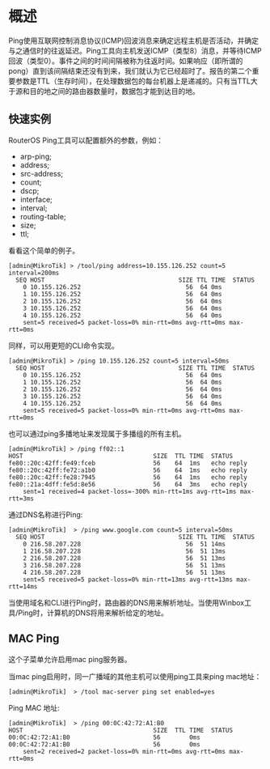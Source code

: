 # 概述

Ping使用互联网控制消息协议(ICMP)回波消息来确定远程主机是否活动，并确定与之通信时的往返延迟。Ping工具向主机发送ICMP（类型8）消息，并等待ICMP回波（类型0）。事件之间的时间间隔被称为往返时间。如果响应（即所谓的pong）直到该间隔结束还没有到来，我们就认为它已经超时了。报告的第二个重要参数是TTL（生存时间），在处理数据包的每台机器上是递减的。只有当TTL大于源和目的地之间的路由器数量时，数据包才能到达目的地。

## 快速实例

RouterOS Ping工具可以配置额外的参数，例如：

- arp-ping;
- address;
- src-address;
- count;
- dscp;
- interface;
- interval;
- routing-table;
- size;
- ttl;

看看这个简单的例子。

```shell
[admin@MikroTik] > /tool/ping address=10.155.126.252 count=5 interval=200ms 
  SEQ HOST                                     SIZE TTL TIME  STATUS                                                                                                                                                                             
    0 10.155.126.252                             56  64 0ms 
    1 10.155.126.252                             56  64 0ms 
    2 10.155.126.252                             56  64 0ms 
    3 10.155.126.252                             56  64 0ms 
    4 10.155.126.252                             56  64 0ms 
    sent=5 received=5 packet-loss=0% min-rtt=0ms avg-rtt=0ms max-rtt=0ms
```

同样，可以用更短的CLI命令实现。

```shell
[admin@MikroTik] > /ping 10.155.126.252 count=5 interval=50ms              
  SEQ HOST                                     SIZE TTL TIME  STATUS                                                                                                                                                                             
    0 10.155.126.252                             56  64 0ms 
    1 10.155.126.252                             56  64 0ms 
    2 10.155.126.252                             56  64 0ms 
    3 10.155.126.252                             56  64 0ms 
    4 10.155.126.252                             56  64 0ms 
    sent=5 received=5 packet-loss=0% min-rtt=0ms avg-rtt=0ms max-rtt=0ms
```

也可以通过ping多播地址来发现属于多播组的所有主机。

```shell
[admin@MikroTik] > /ping ff02::1
HOST                                    SIZE  TTL TIME  STATUS                                        
fe80::20c:42ff:fe49:fceb                56    64  1ms   echo reply                                    
fe80::20c:42ff:fe72:a1b0                56    64  1ms   echo reply                                    
fe80::20c:42ff:fe28:7945                56    64  1ms   echo reply                                    
fe80::21a:4dff:fe5d:8e56                56    64  3ms   echo reply                                    
    sent=1 received=4 packet-loss=-300% min-rtt=1ms avg-rtt=1ms max-rtt=3ms
```

通过DNS名称进行Ping:

```shell
[admin@MikroTik]  > /ping www.google.com count=5 interval=50ms
  SEQ HOST                                     SIZE TTL TIME  STATUS                                                                                                                                                                             
    0 216.58.207.228                             56  51 14ms
    1 216.58.207.228                             56  51 13ms
    2 216.58.207.228                             56  51 13ms
    3 216.58.207.228                             56  51 13ms
    4 216.58.207.228                             56  51 13ms
    sent=5 received=5 packet-loss=0% min-rtt=13ms avg-rtt=13ms max-rtt=14ms
```

当使用域名和CLI进行Ping时，路由器的DNS用来解析地址。当使用Winbox工具/Ping时，计算机的DNS将用来解析给定的地址。

## MAC Ping

这个子菜单允许启用mac ping服务器。

当mac ping启用时，同一广播域的其他主机可以使用ping工具来ping mac地址：

`[admin@MikroTik]  > /tool mac-server ping set enabled=yes`

Ping MAC 地址:

```shell
[admin@MikroTik]  > /ping 00:0C:42:72:A1:B0
HOST                                    SIZE  TTL TIME  STATUS                                        
00:0C:42:72:A1:B0                       56        0ms 
00:0C:42:72:A1:B0                       56        0ms 
    sent=2 received=2 packet-loss=0% min-rtt=0ms avg-rtt=0ms max-rtt=0ms
```
